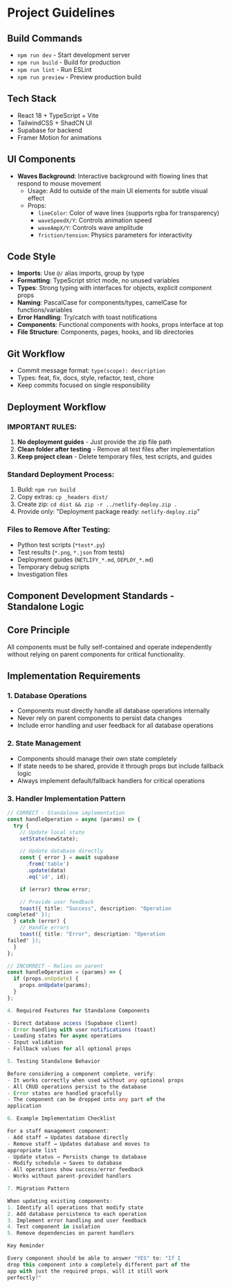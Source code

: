 # Project Guidelines

## Build Commands
- `npm run dev` - Start development server
- `npm run build` - Build for production
- `npm run lint` - Run ESLint
- `npm run preview` - Preview production build

## Tech Stack
- React 18 + TypeScript + Vite
- TailwindCSS + ShadCN UI
- Supabase for backend
- Framer Motion for animations

## UI Components
- **Waves Background**: Interactive background with flowing lines that respond to mouse movement
  - Usage: Add to outside of the main UI elements for subtle visual effect
  - Props:
    - `lineColor`: Color of wave lines (supports rgba for transparency)
    - `waveSpeedX/Y`: Controls animation speed
    - `waveAmpX/Y`: Controls wave amplitude
    - `friction/tension`: Physics parameters for interactivity

## Code Style
- **Imports**: Use `@/` alias imports, group by type
- **Formatting**: TypeScript strict mode, no unused variables
- **Types**: Strong typing with interfaces for objects, explicit component props
- **Naming**: PascalCase for components/types, camelCase for functions/variables
- **Error Handling**: Try/catch with toast notifications
- **Components**: Functional components with hooks, props interface at top
- **File Structure**: Components, pages, hooks, and lib directories

## Git Workflow
- Commit message format: `type(scope): description`
- Types: feat, fix, docs, style, refactor, test, chore
- Keep commits focused on single responsibility

## Deployment Workflow

### IMPORTANT RULES:
1. **No deployment guides** - Just provide the zip file path
2. **Clean folder after testing** - Remove all test files after implementation
3. **Keep project clean** - Delete temporary files, test scripts, and guides

### Standard Deployment Process:
1. Build: `npm run build`
2. Copy extras: `cp _headers dist/`
3. Create zip: `cd dist && zip -r ../netlify-deploy.zip .`
4. Provide only: "Deployment package ready: `netlify-deploy.zip`"

### Files to Remove After Testing:
- Python test scripts (`*test*.py`)
- Test results (`*.png`, `*.json` from tests)
- Deployment guides (`NETLIFY_*.md`, `DEPLOY_*.md`)
- Temporary debug scripts
- Investigation files

## Component Development Standards - Standalone Logic

  ## Core Principle
  All components must be fully self-contained and operate
  independently without relying on parent components for
  critical functionality.

  ## Implementation Requirements

  ### 1. Database Operations
  - Components must directly handle all database operations
   internally
  - Never rely on parent components to persist data changes
  - Include error handling and user feedback for all
  database operations

  ### 2. State Management
  - Components should manage their own state completely
  - If state needs to be shared, provide it through props
  but include fallback logic
  - Always implement default/fallback handlers for critical
   operations

  ### 3. Handler Implementation Pattern
  ```typescript
  // CORRECT - Standalone implementation
  const handleOperation = async (params) => {
    try {
      // Update local state
      setState(newState);

      // Update database directly
      const { error } = await supabase
        .from('table')
        .update(data)
        .eq('id', id);

      if (error) throw error;

      // Provide user feedback
      toast({ title: "Success", description: "Operation
  completed" });
    } catch (error) {
      // Handle errors
      toast({ title: "Error", description: "Operation
  failed" });
    }
  };

  // INCORRECT - Relies on parent
  const handleOperation = (params) => {
    if (props.onUpdate) {
      props.onUpdate(params);
    }
  };

  4. Required Features for Standalone Components

  - Direct database access (Supabase client)
  - Error handling with user notifications (toast)
  - Loading states for async operations
  - Input validation
  - Fallback values for all optional props

  5. Testing Standalone Behavior

  Before considering a component complete, verify:
  - It works correctly when used without any optional props
  - All CRUD operations persist to the database
  - Error states are handled gracefully
  - The component can be dropped into any part of the
  application

  6. Example Implementation Checklist

  For a staff management component:
  - Add staff → Updates database directly
  - Remove staff → Updates database and moves to
  appropriate list
  - Update status → Persists change to database
  - Modify schedule → Saves to database
  - All operations show success/error feedback
  - Works without parent-provided handlers

  7. Migration Pattern

  When updating existing components:
  1. Identify all operations that modify state
  2. Add database persistence to each operation
  3. Implement error handling and user feedback
  4. Test component in isolation
  5. Remove dependencies on parent handlers

  Key Reminder

  Every component should be able to answer "YES" to: "If I
  drop this component into a completely different part of the
  app with just the required props, will it still work
  perfectly?"